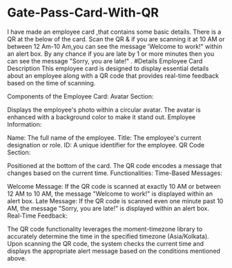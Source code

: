 # Gate-Pass-Card-With-QR
I have made an employee card ,that contains some basic details. There is a QR at the below of the card. Scan the QR &amp; if you are scanning it at 10 AM or between 12 Am-10 Am,you can see the message 'Welcome to work!" within an alert box. By any chance if you are late by 1 or more minutes then you can see the message "Sorry, you are late!" .
#Details
Employee Card Description
This employee card is designed to display essential details about an employee along with a QR code that provides real-time feedback based on the time of scanning.

Components of the Employee Card:
Avatar Section:

Displays the employee's photo within a circular avatar.
The avatar is enhanced with a background color to make it stand out.
Employee Information:

Name: The full name of the employee.
Title: The employee's current designation or role.
ID: A unique identifier for the employee.
QR Code Section:

Positioned at the bottom of the card.
The QR code encodes a message that changes based on the current time.
Functionalities:
Time-Based Messages:

Welcome Message: If the QR code is scanned at exactly 10 AM or between 12 AM to 10 AM, the message "Welcome to work!" is displayed within an alert box.
Late Message: If the QR code is scanned even one minute past 10 AM, the message "Sorry, you are late!" is displayed within an alert box.
Real-Time Feedback:

The QR code functionality leverages the moment-timezone library to accurately determine the time in the specified timezone (Asia/Kolkata).
Upon scanning the QR code, the system checks the current time and displays the appropriate alert message based on the conditions mentioned above.
